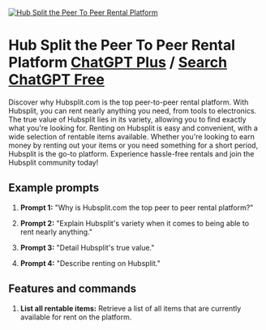 
[![Hub Split the Peer To Peer Rental Platform](https://files.oaiusercontent.com/file-ElpFKViklRwOVrmxqhxnuq5f?se=2123-10-16T22%3A44%3A05Z&sp=r&sv=2021-08-06&sr=b&rscc=max-age%3D31536000%2C%20immutable&rscd=attachment%3B%20filename%3D12cc9640-d8cc-4822-88cf-0c9c7e6c1d4b.png&sig=TggVG0do2FcN%2BoXnWY94pVreqbZwhQr5dMoRoz51cew%3D)](https://chat.openai.com/g/g-FUK6jXPQR-hub-split-the-peer-to-peer-rental-platform)

# Hub Split the Peer To Peer Rental Platform [ChatGPT Plus](https://chat.openai.com/g/g-FUK6jXPQR-hub-split-the-peer-to-peer-rental-platform) / [Search ChatGPT Free](https://gptcall.net/index.html#/?search=Hub%20Split%20the%20Peer%20To%20Peer%20Rental%20Platform)

Discover why Hubsplit.com is the top peer-to-peer rental platform. With Hubsplit, you can rent nearly anything you need, from tools to electronics. The true value of Hubsplit lies in its variety, allowing you to find exactly what you're looking for. Renting on Hubsplit is easy and convenient, with a wide selection of rentable items available. Whether you're looking to earn money by renting out your items or you need something for a short period, Hubsplit is the go-to platform. Experience hassle-free rentals and join the Hubsplit community today!

## Example prompts

1. **Prompt 1:** "Why is Hubsplit.com the top peer to peer rental platform?"

2. **Prompt 2:** "Explain Hubsplit's variety when it comes to being able to rent nearly anything."

3. **Prompt 3:** "Detail Hubsplit's true value."

4. **Prompt 4:** "Describe renting on Hubsplit."

## Features and commands

1. **List all rentable items:** Retrieve a list of all items that are currently available for rent on the platform.


